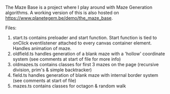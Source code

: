 The Maze Base is a project where I play around with Maze Generation algorithms. 
A working version of this is also hosted on https://www.planetegem.be/demo/the_maze_base.

Files:
1) start.ts contains preloader and start function. Start function is tied to onClick eventlistener attached to every canvas container element. Handles animation of maze.
2) oldfield.ts handles generation of a blank maze with a 'hollow' coordinate system (see comments at start of file for more info)
3) oldmazes.ts contains classes for first 3 mazes on the page (recursive division, prim's & simple backtracker)
4) field.ts handles generation of blank maze with internal border system (see comments at start of file)
5) mazes.ts contains classes for octagon & random walk
